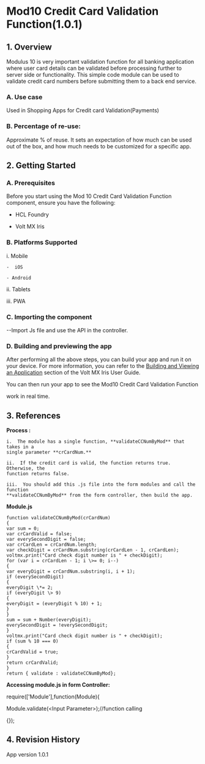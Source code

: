 

# **Mod10 Credit Card Validation Function(1.0.1)**

## 1\. Overview

Modulus 10 is very important validation function for all banking application
where user card details can be validated before processing further to server
side or functionality. This simple code module can be used to validate credit
card numbers before submitting them to a back end service.

### A. Use case

 Used in Shopping Apps for Credit card Validation(Payments)

### B.  Percentage of re-use:

Approximate % of reuse. It sets an expectation of how much can be used out of
the box, and how much needs to be customized for a specific app.

## 2. Getting Started

### A. Prerequisites

Before you start using the Mod 10 Credit Card Validation Function component,
ensure you have the following:

-   HCL Foundry

-   Volt MX Iris

### B.  Platforms Supported

i. Mobile

    -  iOS

    - Android

ii. Tablets

iii. PWA

### C. Importing the component

 --Import Js file and use the API in the controller.

### D. Building and previewing the app

After performing all the above steps, you can build your app and run it on your
device. For more information, you can refer to the [Building and Viewing an
Application](https://opensource.hcltechsw.com/volt-mx-docs/docs/documentation/Iris/iris_user_guide/Content/Cloud_Build_in_VoltMX_Iris.html#cloud)
section of the Volt MX Iris User Guide.

You can then run your app to see the Mod10 Credit Card Validation Function

work in real time.

## 

## 3. References

**Process :**

    i.  The module has a single function, **validateCCNumByMod** that takes in a
    single parameter **crCardNum.**

    ii.  If the credit card is valid, the function returns true. Otherwise, the
    function returns false.

    iii.  You should add this .js file into the form modules and call the function
    **validateCCNumByMod** from the form controller, then build the app.

**Module.js**

    function validateCCNumByMod(crCardNum)
    { 
    var sum = 0; 
    var crCardValid = false;  
    var everySecondDigit = false;
    var crCardLen = crCardNum.length;
    var checkDigit = crCardNum.substring(crCardLen - 1, crCardLen); 
    voltmx.print("Card check digit number is " + checkDigit);
    for (var i = crCardLen - 1; i \>= 0; i--)
    {  
    var everyDigit = crCardNum.substring(i, i + 1); 
    if (everySecondDigit)
    {  
    everyDigit \*= 2; 
    if (everyDigit \> 9)
    { 
    everyDigit = (everyDigit % 10) + 1; 
    } 
    } 
    sum = sum + Number(everyDigit);  
    everySecondDigit = !everySecondDigit; 
    }  
    voltmx.print("Card check digit number is " + checkDigit);  
    if (sum % 10 === 0)
    { 
    crCardValid = true; 
    } 
    return crCardValid;
    } 
    return { validate : validateCCNumByMod};



**Accessing module.js in form Controller:**

require(['Module'],function(Module){

Module.validate(\<Input Parameter\>);//function calling

{});

## 4. Revision History

App version 1.0.1
